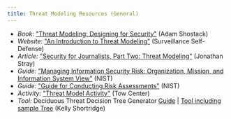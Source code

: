 ```yaml
---
title: Threat Modeling Resources (General)
---
```

* *Book*: ["Threat Modeling: Designing for Security"](http://threatmodelingbook.com/) (Adam Shostack)
* *Website*: ["An Introduction to Threat Modeling"](https://ssd.eff.org/en/module/introduction-threat-modeling) (Surveillance Self-Defense)
* *Article:* ["Security for Journalists, Part Two: Threat Modeling"](https://source.opennews.org/en-US/learning/security-journalists-part-two-threat-modeling) (Jonathan Stray)
* *Guide:* ["Managing Information Security Risk: Organization, Mission, and Information System View"](http://csrc.nist.gov/publications/nistpubs/800-39/SP800-39-final.pdf) (NIST)
* *Guide:* ["Guide for Conducting Risk Assessments"](http://csrc.nist.gov/publications/nistpubs/800-30-rev1/sp800_30_r1.pdf) (NIST)
* *Activity:* ["Threat Model Activity"](http://www.compjournalism.com/?p=109) (Tow Center)
* *Tool:* Deciduous Threat Decision Tree Generator [Guide](https://swagitda.com/blog/posts/deciduous-attack-tree-app/) | [Tool including sample Tree](https://swagitda.com/deciduous/) (Kelly Shortridge)